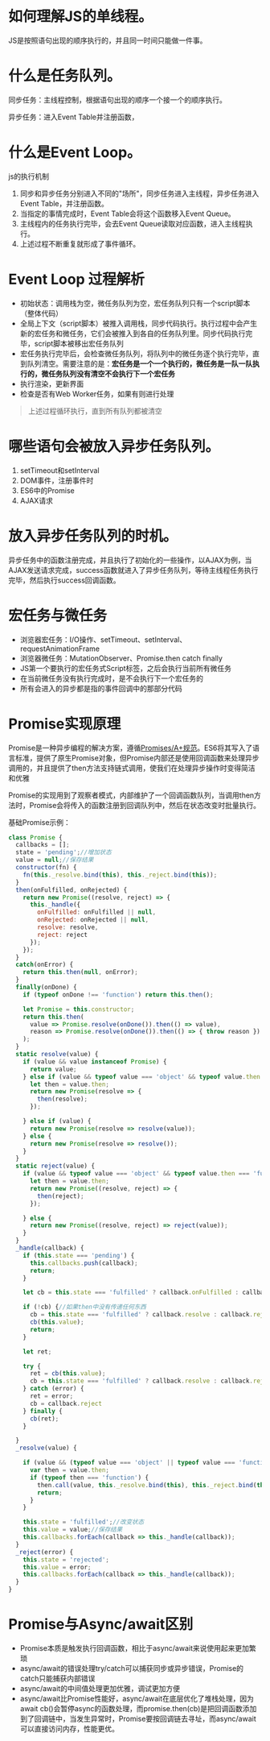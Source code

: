 # 如何理解JS的单线程。

JS是按照语句出现的顺序执行的，并且同一时间只能做一件事。

# 什么是任务队列。

同步任务：主线程控制，根据语句出现的顺序一个接一个的顺序执行。

异步任务：进入Event Table并注册函数，

# 什么是Event Loop。

js的执行机制

1. 同步和异步任务分别进入不同的"场所"，同步任务进入主线程，异步任务进入Event Table，并注册函数。
2. 当指定的事情完成时，Event Table会将这个函数移入Event Queue。
3. 主线程内的任务执行完毕，会去Event Queue读取对应函数，进入主线程执行。
4. 上述过程不断重复就形成了事件循环。

# Event Loop 过程解析

* 初始状态：调用栈为空，微任务队列为空，宏任务队列只有一个script脚本（整体代码）
* 全局上下文（script脚本）被推入调用栈，同步代码执行。执行过程中会产生新的宏任务和微任务，它们会被推入到各自的任务队列里。同步代码执行完毕，script脚本被移出宏任务队列
* 宏任务执行完毕后，会检查微任务队列，将队列中的微任务逐个执行完毕，直到队列清空。需要注意的是：**宏任务是一个一个执行的，微任务是一队一队执行的，微任务队列没有清空不会执行下一个宏任务**
* 执行渲染，更新界面
* 检查是否有Web Worker任务，如果有则进行处理
> 上述过程循环执行，直到所有队列都被清空

# 哪些语句会被放入异步任务队列。

1. setTimeout和setInterval
2. DOM事件，注册事件时
3. ES6中的Promise
4. AJAX请求

# 放入异步任务队列的时机。

异步任务中的函数注册完成，并且执行了初始化的一些操作，以AJAX为例，当AJAX发送请求完成，success函数就进入了异步任务队列，等待主线程任务执行完毕，然后执行success回调函数。

# 宏任务与微任务

* 浏览器宏任务：I/O操作、setTimeout、setInterval、requestAnimationFrame
* 浏览器微任务：MutationObserver、Promise.then catch finally
* JS第一个要执行的宏任务式Script标签，之后会执行当前所有微任务
* 在当前微任务没有执行完成时，是不会执行下一个宏任务的
* 所有会进入的异步都是指的事件回调中的那部分代码

# Promise实现原理

Promise是一种异步编程的解决方案，遵循[Promises/A+规范](https://www.ituring.com.cn/article/66566)。ES6将其写入了语言标准，提供了原生Promise对象，但Promise内部还是使用回调函数来处理异步调用的，并且提供了then方法支持链式调用，使我们在处理异步操作时变得简洁和优雅

Promise的实现用到了观察者模式，内部维护了一个回调函数队列，当调用then方法时，Promise会将传入的函数注册到回调队列中，然后在状态改变时批量执行。

基础Promise示例：

```javascript
class Promise {
  callbacks = [];
  state = 'pending';//增加状态
  value = null;//保存结果
  constructor(fn) {
    fn(this._resolve.bind(this), this._reject.bind(this));
  }
  then(onFulfilled, onRejected) {
    return new Promise((resolve, reject) => {
      this._handle({
        onFulfilled: onFulfilled || null,
        onRejected: onRejected || null,
        resolve: resolve,
        reject: reject
      });
    });
  }
  catch(onError) {
    return this.then(null, onError);
  }
  finally(onDone) {
    if (typeof onDone !== 'function') return this.then();

    let Promise = this.constructor;
    return this.then(
      value => Promise.resolve(onDone()).then(() => value),
      reason => Promise.resolve(onDone()).then(() => { throw reason })
    );
  }
  static resolve(value) {
    if (value && value instanceof Promise) {
      return value;
    } else if (value && typeof value === 'object' && typeof value.then === 'function') {
      let then = value.then;
      return new Promise(resolve => {
        then(resolve);
      });

    } else if (value) {
      return new Promise(resolve => resolve(value));
    } else {
      return new Promise(resolve => resolve());
    }
  }
  static reject(value) {
    if (value && typeof value === 'object' && typeof value.then === 'function') {
      let then = value.then;
      return new Promise((resolve, reject) => {
        then(reject);
      });

    } else {
      return new Promise((resolve, reject) => reject(value));
    }
  }
  _handle(callback) {
    if (this.state === 'pending') {
      this.callbacks.push(callback);
      return;
    }

    let cb = this.state === 'fulfilled' ? callback.onFulfilled : callback.onRejected;

    if (!cb) {//如果then中没有传递任何东西
      cb = this.state === 'fulfilled' ? callback.resolve : callback.reject;
      cb(this.value);
      return;
    }

    let ret;

    try {
      ret = cb(this.value);
      cb = this.state === 'fulfilled' ? callback.resolve : callback.reject;
    } catch (error) {
      ret = error;
      cb = callback.reject
    } finally {
      cb(ret);
    }

  }
  _resolve(value) {

    if (value && (typeof value === 'object' || typeof value === 'function')) {
      var then = value.then;
      if (typeof then === 'function') {
        then.call(value, this._resolve.bind(this), this._reject.bind(this));
        return;
      }
    }

    this.state = 'fulfilled';//改变状态
    this.value = value;//保存结果
    this.callbacks.forEach(callback => this._handle(callback));
  }
  _reject(error) {
    this.state = 'rejected';
    this.value = error;
    this.callbacks.forEach(callback => this._handle(callback));
  }
}
```

# Promise与Async/await区别

* Promise本质是触发执行回调函数，相比于async/await来说使用起来更加繁琐
* async/await的错误处理try/catch可以捕获同步或异步错误，Promise的catch只能捕获内部错误
* async/await的中间值处理更加优雅，调试更加方便
* async/await比Promise性能好，async/await在底层优化了堆栈处理，因为await cb()会暂停async的函数处理，而promise.then(cb)是把回调函数添加到了回调链中，当发生异常时，Promise要按回调链去寻址，而async/await可以直接访问内存，性能更优。

